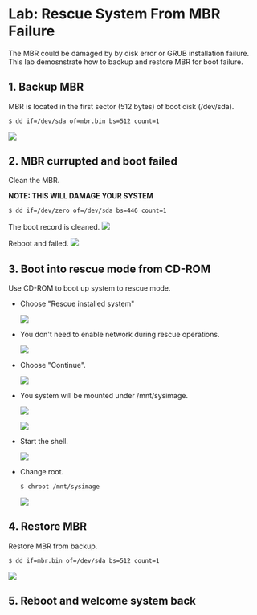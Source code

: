 # Lab: Rescue System From MBR Failure
The MBR could be damaged by by disk error or GRUB installation failure. This lab demosnstrate how to backup and restore MBR for boot failure.

## 1. Backup MBR
MBR is located in the first sector (512 bytes) of boot disk (/dev/sda).
```bash
$ dd if=/dev/sda of=mbr.bin bs=512 count=1
```
![](fig/mbr-backup.jpg)

## 2. MBR currupted and boot failed
Clean the MBR.

<B>NOTE: THIS WILL DAMAGE YOUR SYSTEM</B>
```bash
$ dd if=/dev/zero of=/dev/sda bs=446 count=1
```
The boot record is cleaned.
![](fig/mbr-currupted.jpg)

Reboot and failed.
![](fig/mbr-boot-failure.jpg)

## 3. Boot into rescue mode from CD-ROM
Use CD-ROM to boot up system to rescue mode.

- Choose "Rescue installed system"
  
  ![](fig/mbr-rescue-0.jpg)

- You don't need to enable network during rescue operations.
  
  ![](fig/mbr-rescue-1.jpg)

- Choose "Continue".
  
  ![](fig/mbr-rescue-2.jpg)

- You system will be mounted under /mnt/sysimage.
  
  ![](fig/mbr-rescue-3.jpg)
  
  ![](fig/mbr-rescue-4.jpg)

- Start the shell.
  
  ![](fig/mbr-rescue-5.jpg)

- Change root.
  ```bash
  $ chroot /mnt/sysimage
  ```

  ![](fig/mbr-chroot.jpg)

## 4. Restore MBR
Restore MBR from backup.

```bash
$ dd if=mbr.bin of=/dev/sda bs=512 count=1
```

![](fig/mbr-review.jpg)

## 5. Reboot and welcome system back